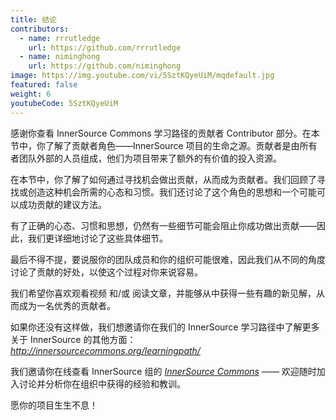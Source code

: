 ```yaml
---
title: 结论
contributors:
  - name: rrrutledge
    url: https://github.com/rrrutledge
  - name: niminghong
    url: https://github.com/niminghong
image: https://img.youtube.com/vi/5SztKQyeUiM/mqdefault.jpg
featured: false
weight: 6
youtubeCode: 5SztKQyeUiM
---
```

<div class="paragraph">
<p>感谢你查看 InnerSource Commons 学习路径的贡献者 Contributor 部分。在本节中，你了解了贡献者角色——InnerSource 项目的生命之源。贡献者是由所有者团队外部的人员组成，他们为项目带来了额外的有价值的投入资源。</p>
</div>
<div class="paragraph">
<p>在本节中，你了解了如何通过寻找机会做出贡献，从而成为贡献者。我们回顾了寻找或创造这种机会所需的心态和习惯。我们还讨论了这个角色的思想和一个可能可以成功贡献的建议方法。</p>
</div>
<div class="paragraph">
<p>有了正确的心态、习惯和思想，仍然有一些细节可能会阻止你成功做出贡献——因此，我们更详细地讨论了这些具体细节。</p>
</div>
<div class="paragraph">
<p>最后不得不提，要说服你的团队成员和你的组织可能很难，因此我们从不同的角度讨论了贡献的好处，以使这个过程对你来说容易。</p>
</div>
<div class="paragraph">
<p>我们希望你喜欢观看视频 和/或 阅读文章，并能够从中获得一些有趣的新见解，从而成为一名优秀的贡献者。</p>
</div>
<div class="paragraph">
<p>如果你还没有这样做，我们想邀请你在我们的 InnerSource 学习路径中了解更多关于 InnerSource 的其他方面： <a href="https://innersourcecommons.org/resources/learningpath/"><em>http://innersourcecommons.org/learningpath/</em></a></p>
</div>
<div class="paragraph">
<p>我们邀请你在线查看 InnerSource 组的 <a href="http://innersourcecommons.org/"><em>InnerSource Commons</em></a> —— 欢迎随时加入讨论并分析你在组织中获得的经验和教训。</p>
</div>
<div class="paragraph">
<p>愿你的项目生生不息！</p>
</div>
<!--- This file autogenerated from https://github.com/InnerSourceCommons/InnerSourceLearningPath/blob/master/scripts -->